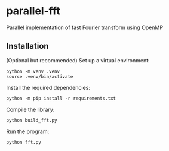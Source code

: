 # parallel-fft
Parallel implementation of fast Fourier transform using OpenMP

## Installation

(Optional but recommended) Set up a virtual environment:
```
python -m venv .venv
source .venv/bin/activate
```

Install the required dependencies:
```
python -m pip install -r requirements.txt
```

Compile the library:
```
python build_fft.py
```

Run the program:
```
python fft.py
```

